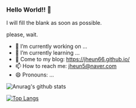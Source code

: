 ### Hello World!! 👋

I will fill the blank as soon as possible.

please, wait.

- 🔭 I’m currently working on ...
- 🌱 I’m currently learning ...
- 💬 Come to my blog: https://jheun66.github.io/
- 📫 How to reach me: jheun5@naver.com
- 😄 Pronouns: ...


![Anurag's github stats](https://github-readme-stats.vercel.app/api?username=jheun66&show_icons=true&theme=radical)

[![Top Langs](https://github-readme-stats.vercel.app/api/top-langs/?username=jheun66)](https://github.com/anuraghazra/github-readme-stats)
